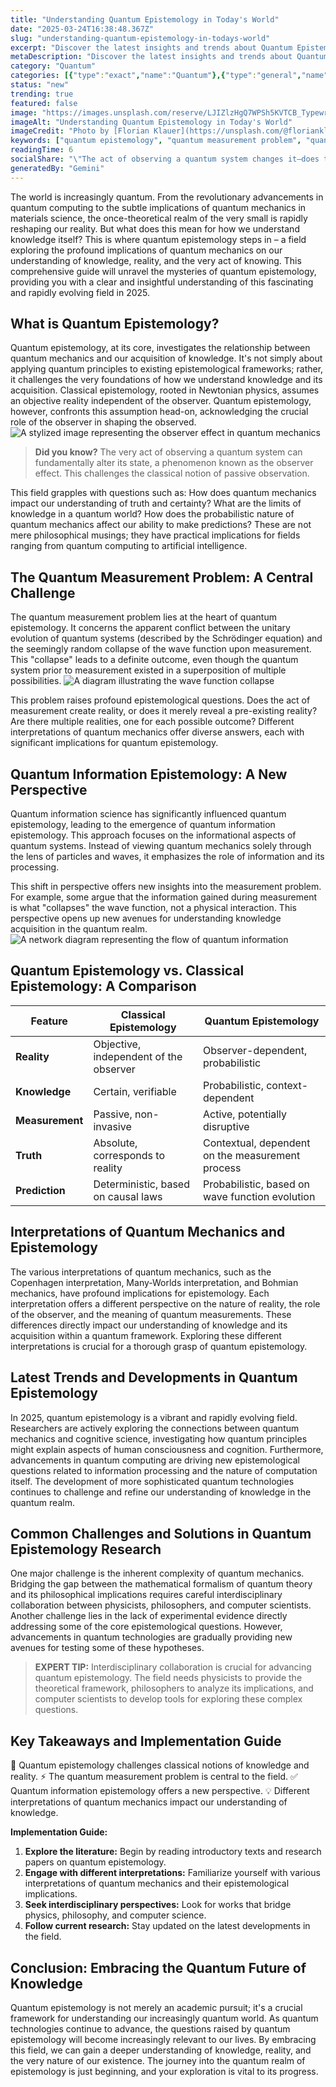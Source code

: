 ```yaml
---
title: "Understanding Quantum Epistemology in Today's World"
date: "2025-03-24T16:38:48.367Z"
slug: "understanding-quantum-epistemology-in-todays-world"
excerpt: "Discover the latest insights and trends about Quantum Epistemology. This comprehensive guide covers everything you need to know about Quantum Epistemology in 2025."
metaDescription: "Discover the latest insights and trends about Quantum Epistemology. This comprehensive guide covers everything you need to know about Quantum Epistemology ..."
category: "Quantum"
categories: [{"type":"exact","name":"Quantum"},{"type":"general","name":"Philosophy"},{"type":"medium","name":"Epistemology"},{"type":"specific","name":"Knowledge Representation"},{"type":"niche","name":"Measurement Problem"}]
status: "new"
trending: true
featured: false
image: "https://images.unsplash.com/reserve/LJIZlzHgQ7WPSh5KVTCB_Typewriter.jpg?q=85&w=1200&fit=max&fm=webp&auto=compress"
imageAlt: "Understanding Quantum Epistemology in Today's World"
imageCredit: "Photo by [Florian Klauer](https://unsplash.com/@florianklauer) on Unsplash"
keywords: ["quantum epistemology", "quantum measurement problem", "quantum information epistemology", "what is quantum epistemology", "quantum epistemology pdf", "buy quantum epistemology books", "quantum epistemology vs classical epistemology", "quantum epistemology research papers", "interpretations of quantum mechanics epistemology", "quantum epistemology and consciousness"]
readingTime: 6
socialShare: "\"The act of observing a quantum system changes it—does this mean reality is shaped by our knowledge, or is our knowledge merely a reflection of a pre-existing reality?  Quantum epistemology explores this fundamental question.\""
generatedBy: "Gemini"
---
```




The world is increasingly quantum.  From the revolutionary advancements in quantum computing to the subtle implications of quantum mechanics in materials science, the once-theoretical realm of the very small is rapidly reshaping our reality.  But what does this mean for how we understand knowledge itself? This is where quantum epistemology steps in – a field exploring the profound implications of quantum mechanics on our understanding of knowledge, reality, and the very act of knowing. This comprehensive guide will unravel the mysteries of quantum epistemology, providing you with a clear and insightful understanding of this fascinating and rapidly evolving field in 2025.

## What is Quantum Epistemology?

Quantum epistemology, at its core, investigates the relationship between quantum mechanics and our acquisition of knowledge.  It's not simply about applying quantum principles to existing epistemological frameworks; rather, it challenges the very foundations of how we understand knowledge and its acquisition.  Classical epistemology, rooted in Newtonian physics, assumes an objective reality independent of the observer.  Quantum epistemology, however, confronts this assumption head-on, acknowledging the crucial role of the observer in shaping the observed.  ![A stylized image representing the observer effect in quantum mechanics](https://images.unsplash.com/photo-1451187580459-43490279c0fa?q=85&w=1200&fit=max&fm=webp&auto=compress)

> **Did you know?** The very act of observing a quantum system can fundamentally alter its state, a phenomenon known as the observer effect.  This challenges the classical notion of passive observation.

This field grapples with questions such as: How does quantum mechanics impact our understanding of truth and certainty?  What are the limits of knowledge in a quantum world? How does the probabilistic nature of quantum mechanics affect our ability to make predictions? These are not mere philosophical musings; they have practical implications for fields ranging from quantum computing to artificial intelligence.

## The Quantum Measurement Problem: A Central Challenge

The quantum measurement problem lies at the heart of quantum epistemology.  It concerns the apparent conflict between the unitary evolution of quantum systems (described by the Schrödinger equation) and the seemingly random collapse of the wave function upon measurement.  This "collapse" leads to a definite outcome, even though the quantum system prior to measurement existed in a superposition of multiple possibilities.  ![A diagram illustrating the wave function collapse](https://images.unsplash.com/photo-1484417894907-623942c8ee29?q=85&w=1200&fit=max&fm=webp&auto=compress)

This problem raises profound epistemological questions.  Does the act of measurement create reality, or does it merely reveal a pre-existing reality?  Are there multiple realities, one for each possible outcome?  Different interpretations of quantum mechanics offer diverse answers, each with significant implications for quantum epistemology.

## Quantum Information Epistemology: A New Perspective

Quantum information science has significantly influenced quantum epistemology, leading to the emergence of quantum information epistemology.  This approach focuses on the informational aspects of quantum systems.  Instead of viewing quantum mechanics solely through the lens of particles and waves, it emphasizes the role of information and its processing.

This shift in perspective offers new insights into the measurement problem.  For example, some argue that the information gained during measurement is what "collapses" the wave function, not a physical interaction. This perspective opens up new avenues for understanding knowledge acquisition in the quantum realm.  ![A network diagram representing the flow of quantum information](https://images.unsplash.com/photo-1517976487492-5750f3195933?q=85&w=1200&fit=max&fm=webp&auto=compress)

## Quantum Epistemology vs. Classical Epistemology: A Comparison

| Feature          | Classical Epistemology                               | Quantum Epistemology                                   |
|-----------------|------------------------------------------------------|--------------------------------------------------------|
| **Reality**      | Objective, independent of the observer              | Observer-dependent, probabilistic                       |
| **Knowledge**    | Certain, verifiable                                  | Probabilistic, context-dependent                        |
| **Measurement**   | Passive, non-invasive                                | Active, potentially disruptive                           |
| **Truth**        | Absolute, corresponds to reality                     | Contextual, dependent on the measurement process          |
| **Prediction**   | Deterministic, based on causal laws                 | Probabilistic, based on wave function evolution        |

## Interpretations of Quantum Mechanics and Epistemology

The various interpretations of quantum mechanics, such as the Copenhagen interpretation, Many-Worlds interpretation, and Bohmian mechanics, have profound implications for epistemology. Each interpretation offers a different perspective on the nature of reality, the role of the observer, and the meaning of quantum measurements.  These differences directly impact our understanding of knowledge and its acquisition within a quantum framework.  Exploring these different interpretations is crucial for a thorough grasp of quantum epistemology. 

## Latest Trends and Developments in Quantum Epistemology

In 2025, quantum epistemology is a vibrant and rapidly evolving field.  Researchers are actively exploring the connections between quantum mechanics and cognitive science, investigating how quantum principles might explain aspects of human consciousness and cognition.  Furthermore, advancements in quantum computing are driving new epistemological questions related to information processing and the nature of computation itself.  The development of more sophisticated quantum technologies continues to challenge and refine our understanding of knowledge in the quantum realm.

## Common Challenges and Solutions in Quantum Epistemology Research

One major challenge is the inherent complexity of quantum mechanics.  Bridging the gap between the mathematical formalism of quantum theory and its philosophical implications requires careful interdisciplinary collaboration between physicists, philosophers, and computer scientists. Another challenge lies in the lack of experimental evidence directly addressing some of the core epistemological questions.  However, advancements in quantum technologies are gradually providing new avenues for testing some of these hypotheses.

> **EXPERT TIP:**  Interdisciplinary collaboration is crucial for advancing quantum epistemology.  The field needs physicists to provide the theoretical framework, philosophers to analyze its implications, and computer scientists to develop tools for exploring these complex questions.

## Key Takeaways and Implementation Guide

🔑  Quantum epistemology challenges classical notions of knowledge and reality.
⚡  The quantum measurement problem is central to the field.
✅  Quantum information epistemology offers a new perspective.
💡  Different interpretations of quantum mechanics impact our understanding of knowledge.

**Implementation Guide:**

1. **Explore the literature:** Begin by reading introductory texts and research papers on quantum epistemology.
2. **Engage with different interpretations:** Familiarize yourself with various interpretations of quantum mechanics and their epistemological implications.
3. **Seek interdisciplinary perspectives:** Look for works that bridge physics, philosophy, and computer science.
4. **Follow current research:** Stay updated on the latest developments in the field.

## Conclusion: Embracing the Quantum Future of Knowledge

Quantum epistemology is not merely an academic pursuit; it's a crucial framework for understanding our increasingly quantum world.  As quantum technologies continue to advance, the questions raised by quantum epistemology will become increasingly relevant to our lives.  By embracing this field, we can gain a deeper understanding of knowledge, reality, and the very nature of our existence.  The journey into the quantum realm of epistemology is just beginning, and your exploration is vital to its progress.

